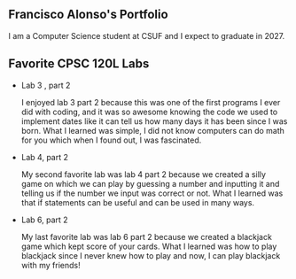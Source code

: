 ## Francisco Alonso's Portfolio

I am a Computer Science student at CSUF and I expect to graduate in 2027.

## Favorite CPSC 120L Labs
* Lab 3 , part 2
  
  I enjoyed lab 3 part 2 because this was one of the first programs I ever did with coding, and it was so awesome knowing the code we used to implement dates like it can tell us how many days it has been since I was born. What I learned was simple, I did not know computers can do math for you which when I found out, I was fascinated.  

 

* Lab 4, part 2

  My second favorite lab was lab 4 part 2 because we created a silly game on which we can play by guessing a number and inputting it and telling us if the number we input was correct or not. What I learned was that if statements can be useful and can be used in many ways.  

 

* Lab 6, part 2

  My last favorite lab was lab 6 part 2 because we created a blackjack game which kept score of your cards. What I learned was how to play blackjack since I never knew how to play and now, I can play blackjack with my friends! 
